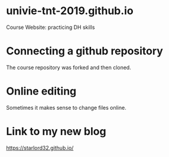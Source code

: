 # univie-tnt-2019.github.io
Course Website: practicing DH skills

# Connecting a github repository
The course repository was forked and then cloned.

# Online editing
Sometimes it makes sense to change files online. 

# Link to my new blog
https://starlord32.github.io/
